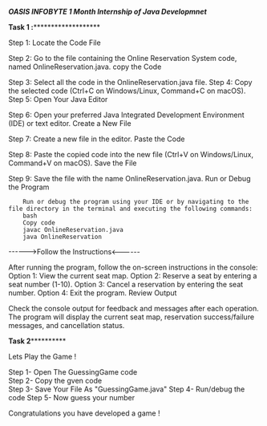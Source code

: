 ***OASIS INFOBYTE 1 Month Internship of Java Developmnet***

************************************************************************Task 1 :*******************************************************************************************

Step 1: Locate the Code File

Step 2: Go to the file containing the Online Reservation System code, named OnlineReservation.java.
        copy the Code

Step 3: Select all the code in the OnlineReservation.java file.
Step 4: Copy the selected code (Ctrl+C on Windows/Linux, Command+C on macOS).
Step 5: Open Your Java Editor

Step 6: Open your preferred Java Integrated Development Environment (IDE) or text editor.
        Create a New File

Step 7: Create a new file in the editor.
        Paste the Code

Step 8: Paste the copied code into the new file (Ctrl+V on Windows/Linux, Command+V on macOS).
        Save the File

Step 9: Save the file with the name OnlineReservation.java.
        Run or Debug the Program

        Run or debug the program using your IDE or by navigating to the file directory in the terminal and executing the following commands:  
        bash
        Copy code
        javac OnlineReservation.java
        java OnlineReservation
------>Follow the Instructions<------

After running the program, follow the on-screen instructions in the console:
Option 1: View the current seat map.
Option 2: Reserve a seat by entering a seat number (1-10).
Option 3: Cancel a reservation by entering the seat number.
Option 4: Exit the program.
Review Output

Check the console output for feedback and messages after each operation.
The program will display the current seat map, reservation success/failure messages, and cancellation status.

************************************************************************************Task 2**********************************************************************************************


Lets Play the Game !

Step 1- Open The GuessingGame code  
Step 2- Copy  the gven code    
Step 3- Save Your File As "GuessingGame.java"
Step 4- Run/debug the code
Step 5- Now guess your number 

Congratulations you have developed a game !
